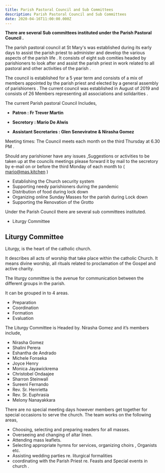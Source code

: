 ```yaml
---
title: Parish Pastoral Council and Sub Committees
description: Parish Pastoral Council and Sub Committees
date: 2020-04-16T11:00:00.000Z
---
```


**There are several Sub committees instituted under the Parish Pastoral Council .**


The parish pastoral council at St Mary's was established during its early days to assist the parish priest to administer and develop the various aspects of the parish life . It consists of eight  sub  comities headed by parishioners to look after and assist the parish priest in work related to all pastoral and other activities of the  parish . 


The council is established for a 5 year term and consists of a mix of members appointed by the parish priest and elected by a general assembly of parishioners . The current council was established in August of 2019 and consists of 26 Members representing all associations and solidarities .


The current Parish pastoral Council Includes, 


- **Patron : Fr Trever Martin**

- **Secretory :  Mario De Alwis**

- **Assistant Secretaries :  Glen Seneviratne     &     Nirasha Gomez** 


Meeting times: The Council meets each month on the third Thursday at 6.30 PM . 


Should any parishioner have any issues ,Suggestions or activities to be taken up  at the councils meetings please forward it by mail to the secretory by e-mail on or before  the third Monday of each month   to ( mario@mas.kitchen ) 



* Establishing the Church security system
* Supporting needy parishioners during the pandemic 
* Distribution of food during lock down 
* Organizing online Sunday  Masses for the parish during Lock down 
* Supporting the Renovation of the Grotto 


Under the Parish Council there are several sub committees instituted. 

* Liturgy Committee 

## Liturgy Committee


Liturgy, is the heart of the catholic church.


It describes all acts of worship that take place within the catholic Church. It means divine worship, all rituals related to proclamation of the Gospel and active charity.


The liturgy committee is the avenue for communication between the different groups in the parish.


It can be grouped in to 4 areas.

*   Preparation 
*   Coordination 
*   Formation 
*   Evaluation

The Liturgy Committee is Headed by. Nirasha Gomez and it’s members include, 



*   Nirasha Gomez 
*   Shalini Perera 
*   Eshantha de Andrado 
*   Michele Fonseka 
*   Joyce Henry 
*   Monica Jayawickrema 
*   Christobel Ondaajee 
*   Sharron Steinwall 
*   Sureeni Fernando
*   Rev. Sr. Henrietta
*   Rev. Sr. Euphrasia
*   Melony Nanayakkara

There are no special meeting days however members get together for special occasions to serve the church. The team works on the following areas, 

* Choosing, selecting and preparing readers for all masses.
* Overseeing and changing of altar linen.
* Attending mass leaflets. 
* Selecting appropriate hymns for services, organizing choirs , Organists etc.
* Assisting wedding parties re. liturgical formalities 
* coordinating with the Parish Priest re. Feasts and Special events in church .

